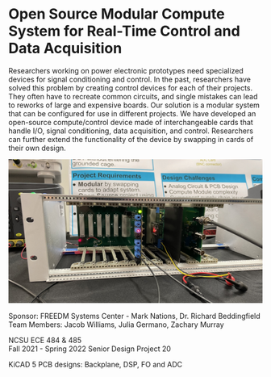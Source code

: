 #  Open Source Modular Compute System for Real-Time Control and Data Acquisition

Researchers working on power electronic prototypes need specialized devices for signal conditioning and control. In the past, researchers have solved this problem by creating control devices for each of their projects. They often have to recreate common circuits, and single mistakes can lead to reworks of large and expensive boards. Our solution is a modular system that can be configured for use in different projects. We have developed an open-source compute/control device made of interchangeable cards that handle I/O, signal conditioning, data acquisition, and control. Researchers can further extend the functionality of the device by swapping in cards of their own design.

![OpenMC](https://github.com/zwmurray23/ncsu-freedm-srdes-21/blob/main/Project%20photos/IMG_5848_github.jpg?raw=true)

Sponsor: FREEDM Systems Center - Mark Nations, Dr. Richard Beddingfield
Team Members: Jacob Williams, Julia Germano, Zachary Murray

NCSU ECE 484 & 485  
Fall 2021 - Spring 2022
Senior Design Project 20

KiCAD 5 PCB designs: Backplane, DSP, FO and ADC


